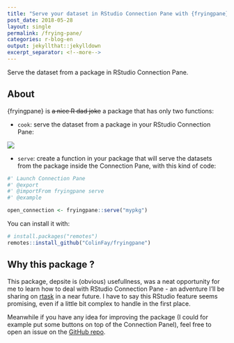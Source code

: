 ```yaml
---
title: "Serve your dataset in RStudio Connection Pane with {fryingpane}"
post_date: 2018-05-28
layout: single
permalink: /frying-pane/
categories: r-blog-en
output: jekyllthat::jekylldown
excerpt_separator: <!--more-->
---
```


Serve the dataset from a package in RStudio Connection Pane.

<!--more-->

## About

{fryingpane} is ~~a nice R dad joke~~ a package that has only two
functions:

  - `cook`: serve the dataset from a package in your RStudio Connection
    Pane:

![](https://raw.githubusercontent.com/ColinFay/fryingpane/master/readme_fig/fryingpane.gif)

  - `serve`: create a function in your package that will serve the
    datasets from the package inside the Connection Pane, with this kind
    of code:

<!-- end list -->

``` r
#' Launch Connection Pane
#' @export
#' @importFrom fryingpane serve
#' @example 

open_connection <- fryingpane::serve("mypkg")
```

You can install it with:

``` r
# install.packages("remotes")
remotes::install_github("ColinFay/fryingpane")
```

## Why this package ?

This package, depsite is (obvious) usefullness, was a neat opportunity
for me to learn how to deal with RStudio Connection Pane - an adventure
I’ll be sharing on [rtask](http://rtask.thinkr.fr/) in a near future. I
have to say this RStudio feature seems promising, even if a little bit
complex to handle in the first place.

Meanwhile if you have any idea for improving the package (I could for
example put some buttons on top of the Connection Panel), feel free to
open an issue on the [GitHub
repo](https://github.com/ColinFay/fryingpane).
